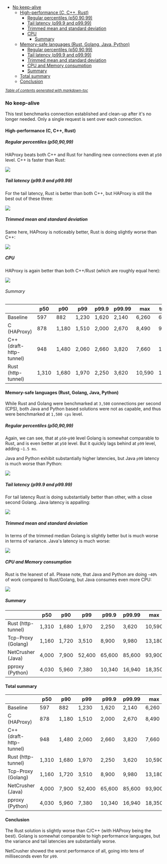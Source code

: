 - [No keep-alive](#no-keep-alive)
    * [High-performance (C, C++, Rust)](#high-performance--c--c----rust-)
        + [Regular percentiles (p50,90,99)](#regular-percentiles--p50-90-99-)
        + [Tail latency (p99.9 and p99.99)](#tail-latency--p999-and-p9999-)
        + [Trimmed mean and standard deviation](#trimmed-mean-and-standard-deviation)
        + [CPU](#cpu)
            - [Summary](#summary)
    * [Memory-safe languages (Rust, Golang, Java, Python)](#memory-safe-languages--rust--golang--java--python-)
        + [Regular percentiles (p50,90,99)](#regular-percentiles--p50-90-99--1)
        + [Tail latency (p99.9 and p99.99)](#tail-latency--p999-and-p9999--1)
        + [Trimmed mean and standard deviation](#trimmed-mean-and-standard-deviation-1)
        + [CPU and Memory consumption](#cpu-and-memory-consumption)
        + [Summary](#summary-1)
    * [Total summary](#total-summary)
    * [Conclusion](#conclusion)

<small><i><a href='http://ecotrust-canada.github.io/markdown-toc/'>Table of contents generated with markdown-toc</a></i></small>

### No keep-alive

This test benchmarks connection established and clean-up after it's no longer needed.
Only a single request is sent over each connection.

#### High-performance (C, C++, Rust)

##### Regular percentiles (p50,90,99)

HAProxy beats both C++ and Rust for handling new connections even at `p50` level.
C++ is faster than Rust:

![](./prom/no-keepalive-baseline-c-cpp-rust-p50-99.png)

##### Tail latency (p99.9 and p99.99)

For the tail latency, Rust is better than both C++, but HAProxy is still the best out of these three:

![](./prom/no-keepalive-baseline-c-cpp-rust-tail.png)

##### Trimmed mean and standard deviation

Same here, HAProxy is noticeably better, Rust is doing slightly worse than C++:

![](./prom/no-keepalive-baseline-c-cpp-rust-mean.png)

##### CPU

HAProxy is again better than both C++/Rust (which are roughly equal here):

![](./prom/no-keepalive-baseline-c-cpp-rust-cpu.png)

###### Summary

| | p50  | p90  | p99 |  p99.9 |  p99.99 | max | tm99 | stddev |
|---|---|---|---|---|---|---|---|---|
| Baseline  | 597  | 882 | 1,230 | 1,620 | 2,140 | 6,260 | 621 | 205 |
| C (HAProxy) | 878  | 1,180 | 1,510 | 2,000 | 2,670 | 8,490 | 901 | 217 |
| C++ (draft-http-tunnel) | 948  | 1,480 | 2,060 | 2,660 | 3,820 | 7,660 | 1,010 | 344 |
| Rust (http-tunnel) | 1,310  | 1,680 | 1,970 | 2,250 | 3,620 | 10,590 | 1,310 | 297 |

#### Memory-safe languages (Rust, Golang, Java, Python)

While Rust and Golang were benchmarked at `3,500` connections per second (CPS), both Java and Python based
solutions were not as capable, and thus were benchmarked at `1,500 cps` level. 

##### Regular percentiles (p50,90,99)

Again, we can see, that at `p50`-`p90` level Golang is somewhat comparable to Rust,
and is even better at `p50` level.
But it quickly lags behind at `p99` level, adding `~1.5 ms`.

Java and Python exhibit substantially higher latencies, but Java `p99` latency is much worse than Python:

![](./prom/no-keepalive-rust-golang-java-python-p50-99.png)

##### Tail latency (p99.9 and p99.99)

For tail latency Rust is doing substantially better than other, with a close second Golang.
Java latency is appalling:

![](./prom/no-keepalive-rust-golang-java-python-tail.png)

##### Trimmed mean and standard deviation

In terms of the trimmed median Golang is slightly better but is much worse in terms of variance.
Java's latency is much worse:

![](./prom/no-keepalive-rust-golang-java-python-mean.png)

##### CPU and Memory consumption

Rust is the leanest of all. Please note, that Java and Python are doing `~40%` of work compared to Rust/Golang,
but Java consumes even more CPU:

![](./prom/no-keepalive-rust-golang-java-python-cpu.png)

##### Summary

| | p50  | p90  | p99 |  p99.9 |  p99.99 | max | tm99 | stddev |
|---|---|---|---|---|---|---|---|---|
| Rust (http-tunnel) | 1,310  | 1,680 | 1,970 | 2,250 | 3,620 | 10,590 | 1,310 | 297 |
| Tcp-Proxy (Golang) | 1,160  | 1,720 | 3,510  | 8,900 | 9,980 | 13,180 | 1,240 | 634 |
| NetCrusher (Java) | 4,000  | 7,900 | 52,400  | 65,600 | 85,600 | 93,900 | 5,600 | 7,800 |
| pproxy (Python) | 4,030  | 5,960 | 7,380  | 10,340 | 16,940 | 18,350 | 4,150 | 1,400 |

#### Total summary

| | p50  | p90  | p99 |  p99.9 |  p99.99 | max | tm99 | stddev |
|---|---|---|---|---|---|---|---|---|
| Baseline  | 597  | 882 | 1,230 | 1,620 | 2,140 | 6,260 | 621 | 205 |
| C (HAProxy) | 878  | 1,180 | 1,510 | 2,000 | 2,670 | 8,490 | 901 | 217 |
| C++ (draft-http-tunnel) | 948  | 1,480 | 2,060 | 2,660 | 3,820 | 7,660 | 1,010 | 344 |
| Rust (http-tunnel) | 1,310  | 1,680 | 1,970 | 2,250 | 3,620 | 10,590 | 1,310 | 297 |
| Tcp-Proxy (Golang) | 1,160  | 1,720 | 3,510  | 8,900 | 9,980 | 13,180 | 1,240 | 634 |
| NetCrusher (Java) | 4,000  | 7,900 | 52,400  | 65,600 | 85,600 | 93,900 | 5,600 | 7,800 |
| pproxy (Python) | 4,030  | 5,960 | 7,380  | 10,340 | 16,940 | 18,350 | 4,150 | 1,400 |
#### Conclusion

The Rust solution is slightly worse than C/C++ (with HAProxy being the best).
Golang is somewhat comparable to high performance languages, but the variance and tail latencies are substantially worse.

NetCrusher showed the worst performance of all, going into tens of milliseconds even for `p99`.
